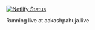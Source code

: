 [![Netlify Status](https://api.netlify.com/api/v1/badges/8e088d83-91da-467b-90b5-bcdc87ac8ddf/deploy-status)](https://app.netlify.com/sites/mystifying-heyrovsky-c7b1fb/deploys)

Running live at aakashpahuja.live
